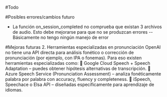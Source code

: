 #Todo


#Posibles errores/cambios futuro
- La función on_session_completed no comprueba que existan 3 archivos de audio. Esto debe mejorarse para que no se produzcan errores
-- Básicamente no tengo ningún manejo de error



#Mejoras futuras
2. Herramientas especializadas en pronunciación
OpenAI no tiene una API directa para análisis fonético o corrección de pronunciación (por ejemplo, con IPA o fonemas). Para eso existen herramientas especializadas como:
🔹 Google Cloud Speech + Speech Adaptation – puedes obtener hipótesis alternativas de transcripción.
🔹 Azure Speech Service (Pronunciation Assessment) – analiza fonéticamente palabra por palabra con accuracy, fluency y completeness.
🔹 iSpeech, Speechace o Elsa API – diseñadas específicamente para aprendizaje de idiomas.